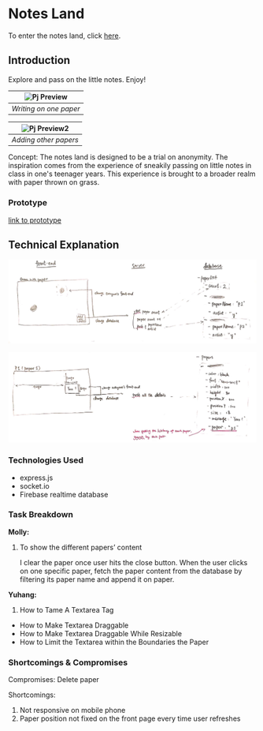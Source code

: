 # Notes Land
To enter the notes land, click [here](http://notes-land.glitch.me/).

## Introduction

Explore and pass on the little notes. Enjoy!

|![Pj Preview](https://github.com/mollyhe0523/abc-student-repo/raw/master/projects/pj%20C/demo1.gif)|
|:--:|
| *Writing on one paper* |

|![Pj Preview2](https://github.com/mollyhe0523/abc-student-repo/raw/master/projects/pj%20C/demo2.gif)|
|:--:|
| *Adding other papers* |

Concept: The notes land is designed to be a trial on anonymity. The inspiration comes from the experience of sneakily passing on little notes in class in one's teenager years. This experience is brought to a broader realm with paper thrown on grass.


### Prototype

[link to prototype](https://github.com/mollyhe0523/abc-student-repo/blob/master/projects/pj%20C/Project%20C%20Prototype.pdf)


## Technical Explanation

![Technical Diagram 1](https://github.com/mollyhe0523/abc-student-repo/raw/master/projects/pj%20C/technical.jpeg)



![Technical Diagram 2](https://github.com/mollyhe0523/abc-student-repo/raw/master/projects/pj%20C/technical2.jpeg)


### Technologies Used

- express.js
- socket.io
- Firebase realtime database



### Task Breakdown

__Molly:__
1. To show the different papers’ content

   I clear the paper once user hits the close button. When the user clicks on one specific paper, fetch the paper content from the database by filtering its paper name and append it on paper.

__Yuhang:__
1. How to Tame A Textarea Tag


- How to Make Textarea Draggable
- How to Make Textarea Draggable While Resizable
- How to Limit the Textarea within the Boundaries the Paper

### Shortcomings & Compromises

Compromises: Delete paper

Shortcomings:
1. Not responsive on mobile phone
2. Paper position not fixed on the front page every time user refreshes
